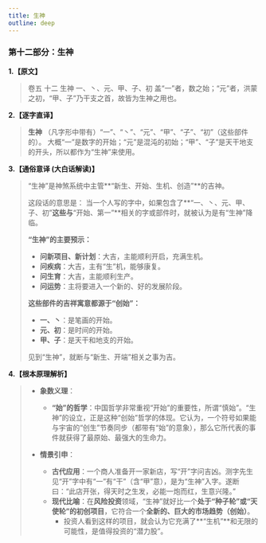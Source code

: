 ```yaml
---
title: 生神
outline: deep
---
```

  
### **第十二部分：生神**

**1.【原文】**
> 卷五 十二 生神
> 一、丶、元、甲、子、初
> 盖“一”者，数之始；“元”者，洪蒙之初，“甲、子”乃干支之首，故皆为生神之用也。

**2.【逐字直译】**
> **生神**
> （凡字形中带有）“一”、“丶”、“元”、“甲”、“子”、“初”（这些部件的）。
> 大概“一”是数字的开始；“元”是混沌的初始；“甲”、“子”是天干地支的开头，所以都作为“生神”来使用。

**3.【通俗意译 (大白话解读)】**
> “生神”是神煞系统中主管**“新生、开始、生机、创造”**的吉神。
> 
> 这段话的意思是：
> 当一个人写的字中，如果包含了**“一、丶、元、甲、子、初”**这些与**“开始、第一”**相关的字或部件时，就被认为是有“生神”降临。
> 
> **“生神”的主要预示：**
> *   **问新项目、新计划**：大吉，主能顺利开启，充满生机。
> *   **问疾病**：大吉，主有“生”机，能够康复。
> *   **问生育**：大吉，主能顺利生产。
> *   **问运势**：主将要进入一个新的、好的发展阶段。
> 
> **这些部件的吉祥寓意都源于“创始”：**
> *   **一、丶**：是笔画的开始。
> *   **元、初**：是时间的开始。
> *   **甲、子**：是天干和地支的开始。
> 
> 见到“生神”，就断与“新生、开端”相关之事为吉。

**4.【根本原理解析】**
> *   **象数义理**：
>     *   **“始”的哲学**：中国哲学非常重视“开始”的重要性，所谓“慎始”。“生神”的设立，正是这种“创始”哲学的体现。它认为，一个符号如果能与宇宙的“创生”节奏同步（都带有“始”的意象），那么它所代表的事件就获得了最原始、最强大的生命力。
> 
> *   **情景引申**：
>     *   **古代应用**：一个商人准备开一家新店，写“开”字问吉凶。测字先生见“开”字中有“一”有“干”（含“甲”意），是为“生神”入字。遂断曰：“此店开张，得天时之生发，必能一炮而红，生意兴隆。”
>     *   **现代比喻**：在**风险投资**领域，“生神”就好比一个**处于“种子轮”或“天使轮”的初创项目**，它符合一个**全新的、巨大的市场趋势（创始）**。
>         *   投资人看到这样的项目，就会认为它充满了**“生机”**和无限的可能性，是值得投资的“潜力股”。
